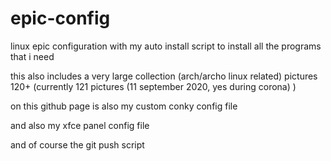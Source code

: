 # epic-config
linux epic configuration
with my auto install script to install all the programs that i need

this also includes a very large collection (arch/archo linux related) pictures 120+ (currently 121 pictures (11 september 2020, yes during corona) )

on this github page is also my custom conky config file

and also my xfce panel config file

and of course the git push script
